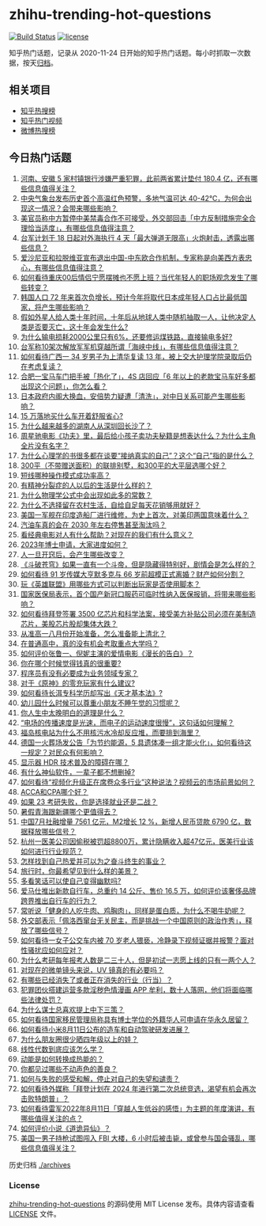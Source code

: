 # zhihu-trending-hot-questions

[![Build Status](https://github.com/justjavac/zhihu-trending-hot-questions/workflows/ci/badge.svg?branch=master)](https://github.com/justjavac/zhihu-trending-hot-questions/actions)
[![license](https://img.shields.io/github/license/justjavac/zhihu-trending-hot-questions)](https://github.com/justjavac/zhihu-trending-hot-questions/blob/master/LICENSE)

知乎热门话题，记录从 2020-11-24 日开始的知乎热门话题。每小时抓取一次数据，按天[归档](./archives)。

## 相关项目

- [知乎热搜榜](https://github.com/justjavac/zhihu-trending-top-search)
- [知乎热门视频](https://github.com/justjavac/zhihu-trending-hot-video)
- [微博热搜榜](https://github.com/justjavac/weibo-trending-hot-search)

## 今日热门话题

<!-- BEGIN -->
<!-- 最后更新时间 Sat Aug 13 2022 07:19:59 GMT+0800 (China Standard Time) -->

1. [河南、安徽 5 家村镇银行涉嫌严重犯罪，此前两省累计垫付 180.4 亿，还有哪些信息值得关注？](https://www.zhihu.com/question/548127353)
1. [中央气象台发布历史首个高温红色预警，多地气温可达 40-42℃，为何会出现这一情况？会带来哪些影响？](https://www.zhihu.com/question/548129543)
1. [美官员称中方暂停中美禁毒合作不可接受，外交部回击「中方反制措施完全合理恰当适度」，有哪些信息值得注意？](https://www.zhihu.com/question/548106945)
1. [台军计划于 18 日起对外海执行 4 天「最大弹道无限高」火炮射击，透露出哪些信息？](https://www.zhihu.com/question/548060425)
1. [爱沙尼亚和拉脱维亚宣布退出中国-中东欧合作机制，专家称是向美西方表忠心，有哪些信息值得注意？](https://www.zhihu.com/question/548097252)
1. [如何看待重庆00后情侣宁愿摆摊也不愿上班？当代年轻人的职场观念发生了哪些转变？](https://www.zhihu.com/question/547933860)
1. [韩国人口 72 年来首次负增长，预计今年将取代日本成年轻人口占比最低国家，将产生哪些影响？](https://www.zhihu.com/question/548001487)
1. [假如外星人给人类十年时间，十年后从地球人类中随机抽取一人，让他决定人类是否要灭亡，这十年会发生什么?](https://www.zhihu.com/question/532186264)
1. [为什么输电损耗2000公里只有6%，还要修运煤铁路，直接输电多好?](https://www.zhihu.com/question/327986995)
1. [台军称10架次解放军军机穿越所谓「海峡中线」，有哪些信息值得注意？](https://www.zhihu.com/question/548153254)
1. [如何看待广西一 34 岁男子为上清华复读 13 年，被上交大护理学院录取后仍在考虑复读？](https://www.zhihu.com/question/547979825)
1. [合肥一宝马车门把手被「热化了」，4S 店回应「6 年以上的老款宝马车好多都出现这个问题」，你怎么看？](https://www.zhihu.com/question/548039754)
1. [日本政府内阁大换血，安倍势力疑遭「清洗」，对中日关系可能产生哪些影响？](https://www.zhihu.com/question/548077766)
1. [15 万落地买什么车开着舒服省心?](https://www.zhihu.com/question/441839447)
1. [为什么越来越多的湖南人从深圳回长沙了？](https://www.zhihu.com/question/493486363)
1. [周星驰电影《功夫》里，最后给小孩子卖功夫秘籍是想表达什么？为什么主角全片没有名字？](https://www.zhihu.com/question/31482560)
1. [为什么心理学的书很多都在谈要“接纳真实的自己”？这个“自己”指的是什么？](https://www.zhihu.com/question/547646536)
1. [300平（不带赠送面积）的联排别墅，和300平的大平层选哪个好？](https://www.zhihu.com/question/537951755)
1. [短线哪种操作模式成功率高？](https://www.zhihu.com/question/294750906)
1. [有精神分裂症的人以后的生活是什么样的？](https://www.zhihu.com/question/391499019)
1. [为什么物理学公式中会出现如此多的常数？](https://www.zhihu.com/question/547236365)
1. [为什么不选择留在农村生活，自给自足每天花销够用就好？](https://www.zhihu.com/question/495733175)
1. [美国一军舰在印度造船厂进行维修，为史上首次，对美印两国意味着什么？](https://www.zhihu.com/question/547691544)
1. [汽油车真的会在 2030 年左右停售甚至淘汰吗？](https://www.zhihu.com/question/478452945)
1. [看经典电影对人有什么帮助？对现在的我们有什么意义？](https://www.zhihu.com/question/303919897)
1. [2023年博士申请，大家进度如何？](https://www.zhihu.com/question/527490475)
1. [人一旦开窍后，会产生哪些改变？](https://www.zhihu.com/question/507160188)
1. [《斗破苍穹》如果一直有一个斗帝，但是隐藏得特别好，剧情会是怎么样的？](https://www.zhihu.com/question/503300050)
1. [如何看待 91 岁传媒大亨默多克与 66 岁前超模正式离婚？财产如何分割？](https://www.zhihu.com/question/548032356)
1. [玩《英雄联盟》用哪些方式可以判断出玩家是否使用脚本？](https://www.zhihu.com/question/509978746)
1. [国家医保局表示，首个国产新冠口服药可临时性纳入医保报销，将带来哪些影响？](https://www.zhihu.com/question/548122683)
1. [如何看待拜登签署 3500 亿芯片和科学法案，接受美方补贴公司必须在美制造芯片，美股芯片股却集体大跌？](https://www.zhihu.com/question/547762821)
1. [从准高一八月份开始准备，怎么准备能上清北？](https://www.zhihu.com/question/546586548)
1. [在普通高中，真的没有机会考取重点大学吗？](https://www.zhihu.com/question/524814516)
1. [如何评价张鲁一、倪妮主演的爱情电影《漫长的告白》？](https://www.zhihu.com/question/491967093)
1. [你在哪个时候觉得钱真的很重要?](https://www.zhihu.com/question/547237872)
1. [程序员有没有必要成为业务领域专家？](https://www.zhihu.com/question/541504319)
1. [对于《原神》的零充玩家有什么建议?](https://www.zhihu.com/question/547965309)
1. [如何看待长洱专科学历却写出《天才基本法》?](https://www.zhihu.com/question/547886110)
1. [幼儿园什么时候可以尊重小朋友不睡午觉的习惯呢？](https://www.zhihu.com/question/546519744)
1. [你人生中太晚明白的道理是什么？](https://www.zhihu.com/question/470076571)
1. [“电场的传播速度是光速，而电子的运动速度很慢”，这句话如何理解？](https://www.zhihu.com/question/547608943)
1. [福岛核电站为什么不用核污水冷却反应堆，而要排到海里？](https://www.zhihu.com/question/454344352)
1. [德国一火葬场发公告「为节约能源，5 具遗体凑一组才能火化」，如何看待这一规定？对民众有何影响？](https://www.zhihu.com/question/547954471)
1. [显示器 HDR 技术普及的障碍在哪？](https://www.zhihu.com/question/539406726)
1. [有什么神仙软件，一辈子都不想删掉?](https://www.zhihu.com/question/531406321)
1. [如何看待“视频化升级正在席卷众多行业”这种说法？视频云的市场前景如何？](https://www.zhihu.com/question/547939354)
1. [ACCA和CPA哪个好？](https://www.zhihu.com/question/336605941)
1. [如果 23 考研失败，你是选择就业还是二战？](https://www.zhihu.com/question/545544844)
1. [暑假青海跟新疆哪个更值得去？](https://www.zhihu.com/question/536292333)
1. [中国7月社融增量 7561 亿元，M2增长 12 %，新增人民币贷款 6790 亿，数据释放哪些信号？](https://www.zhihu.com/question/548131446)
1. [杭州一医美公司因偷税被罚超8800万，累计隐瞒收入超47亿元，医美行业该如何进行行业规范？](https://www.zhihu.com/question/547702655)
1. [怎样找到自己热爱并可以为之奋斗终生的事业？](https://www.zhihu.com/question/20799312)
1. [旅行时，你最希望见到什么样的美景？](https://www.zhihu.com/question/485195523)
1. [多看笑话可以使自己变得幽默吗?](https://www.zhihu.com/question/538639227)
1. [爱马仕推出新款自行车，总重约 14 公斤、售价 16.5 万，如何评价该奢侈品牌跨界推出自行车的行为？](https://www.zhihu.com/question/547982714)
1. [常听说「健身的人吃牛肉、鸡胸肉」，同样是蛋白质，为什么不喝牛奶呢？](https://www.zhihu.com/question/547572503)
1. [外交部表示「佩洛西窜台无关民主，而是挑战一个中国原则的政治作秀」，释放了哪些信号？](https://www.zhihu.com/question/548106997)
1. [如何看待一女子公交车内被 70 岁老人猥亵，冷静录下视频证据并报警？面对性骚扰应如何应对？](https://www.zhihu.com/question/547919210)
1. [为什么考研每年报考人数是二三十人，但是初试一志愿上线的只有一两个人？](https://www.zhihu.com/question/545744029)
1. [对现在的微单镜头来说，UV 镜真的有必要吗？](https://www.zhihu.com/question/546376184)
1. [有哪些已经消失了或者正在消失的行业（行当）？](https://www.zhihu.com/question/35681923)
1. [犯罪团伙搭建运营多款淫秽色情漫画 APP 牟利，数十人落网，他们将面临哪些法律处罚？](https://www.zhihu.com/question/547940233)
1. [为什么谋士总喜欢提上中下三策？](https://www.zhihu.com/question/37437768)
1. [如何看待国家移民管理局称具有博士学位的外籍华人可申请在华永久居留？](https://www.zhihu.com/question/548032310)
1. [如何看待小米8月11日公布的造车和自动驾驶研发进展？](https://www.zhihu.com/question/548005435)
1. [为什么朋友圈很少晒四年级以上的娃？](https://www.zhihu.com/question/462953490)
1. [线性代数到底应该怎么学？](https://www.zhihu.com/question/36282065)
1. [动能是如何转换成热能的？](https://www.zhihu.com/question/50887328)
1. [你都见过哪些不动声色的善良？](https://www.zhihu.com/question/537980991)
1. [如何与失败的感受和解，停止对自己的失望和谴责？](https://www.zhihu.com/question/545957638)
1. [如何看待外媒称「拜登计划在 2024 年进行第二次总统竞选，渴望有机会再次击败特朗普」？](https://www.zhihu.com/question/548063336)
1. [如何看待雷军2022年8月11日「穿越人生低谷的感悟」为主题的年度演讲，有哪些值得关注的点？](https://www.zhihu.com/question/547485993)
1. [如何评价小说《道诡异仙》？](https://www.zhihu.com/question/512318681)
1. [美国一男子持枪试图闯入 FBI 大楼，6 小时后被击毙，或曾参与国会骚乱，哪些信息值得关注？](https://www.zhihu.com/question/548044444)

<!-- END -->

历史归档 [./archives](./archives)

### License

[zhihu-trending-hot-questions](https://github.com/justjavac/zhihu-trending-hot-questions)
的源码使用 MIT License 发布。具体内容请查看 [LICENSE](./LICENSE) 文件。
